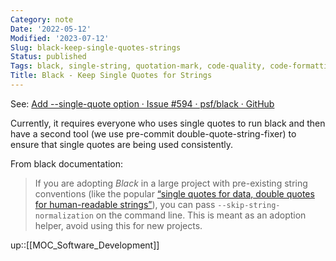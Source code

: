 ```yaml
---
Category: note
Date: '2022-05-12'
Modified: '2023-07-12'
Slug: black-keep-single-quotes-strings
Status: published
Tags: black, single-string, quotation-mark, code-quality, code-formatting , code-formatter
Title: Black - Keep Single Quotes for Strings
---
```


See: [Add --single-quote option · Issue #594 · psf/black · GitHub](https://github.com/psf/black/issues/594)

Currently, it requires everyone who uses single quotes to run black and then have a second tool (we use pre-commit double-quote-string-fixer) to ensure that single quotes are being used consistently.

From black documentation:
> If you are adopting *Black* in a large project with pre-existing string conventions (like the popular [“single quotes for data, double quotes for human-readable strings”](https://stackoverflow.com/a/56190)), you can pass `--skip-string-normalization` on the command line. This is meant as an adoption helper, avoid using this for new projects.

up::[[MOC_Software_Development]]
